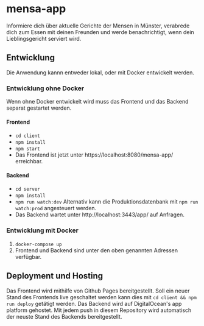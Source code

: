 # mensa-app

Informiere dich über aktuelle Gerichte der Mensen in Münster, verabrede dich zum Essen mit deinen Freunden und werde benachrichtigt, wenn dein Lieblingsgericht serviert wird.

## Entwicklung

Die Anwendung kannn entweder lokal, oder mit Docker entwickelt werden.

### Entwicklung ohne Docker

Wenn ohne Docker entwickelt wird muss das Frontend und das Backend separat gestartet werden.

#### Frontend

- `cd client`
- `npm install`
- `npm start`
- Das Frontend ist jetzt unter https://localhost:8080/mensa-app/ erreichbar.

#### Backend

- `cd server`
- `npm install`
- `npm run watch:dev` Alternativ kann die Produktionsdatenbank mit `npm run watch:prod` angesteuert werden.
- Das Backend wartet unter http://localhost:3443/app/ auf Anfragen.

### Entwicklung mit Docker

1. `docker-compose up`
2. Frontend und Backend sind unter den oben genannten Adressen verfügbar.

## Deployment und Hosting

Das Frontend wird mithilfe von Github Pages bereitgestellt. Soll ein neuer Stand des Frontends live geschaltet werden kann dies mit `cd client && npm run deploy` getätigt werden.
Das Backend wird auf DigitalOcean's app platform gehostet. Mit jedem push in diesem Repository wird automatisch der neuste Stand des Backends bereitgestellt.
